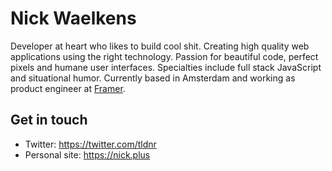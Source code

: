 # Nick Waelkens
Developer at heart who likes to build cool shit. Creating high quality web applications using the right technology. Passion for beautiful code, perfect pixels and humane user interfaces. Specialties include full stack JavaScript and situational humor. Currently based in Amsterdam and working as product engineer at [Framer](https://www.framer.com).

## Get in touch
- Twitter: https://twitter.com/tldnr
- Personal site: https://nick.plus
